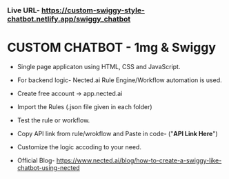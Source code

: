 ### Live URL- https://custom-swiggy-style-chatbot.netlify.app/swiggy_chatbot

# CUSTOM CHATBOT - 1mg & Swiggy

- Single page applicaton using HTML, CSS and JavaScript.
- For backend logic- Nected.ai Rule Engine/Workflow automation is used.

- Create free account -> app.nected.ai
- Import the Rules (.json file given in each folder)
- Test the rule or workflow.
- Copy API link from rule/wrokflow and Paste in code- ("______API Link Here______")
- Customize the logic accoding to your need.

- Official Blog- https://www.nected.ai/blog/how-to-create-a-swiggy-like-chatbot-using-nected